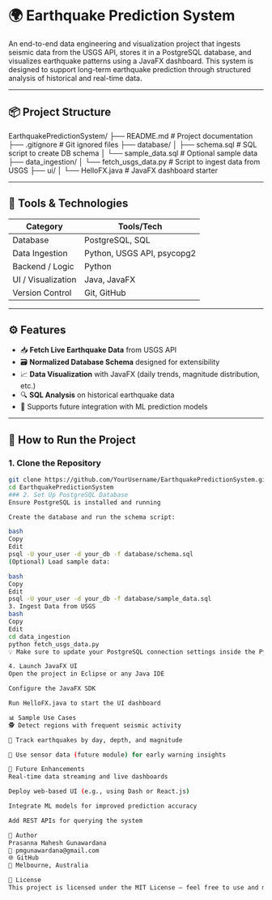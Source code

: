 # 🌍 Earthquake Prediction System

An end-to-end data engineering and visualization project that ingests seismic data from the USGS API, stores it in a PostgreSQL database, and visualizes earthquake patterns using a JavaFX dashboard. This system is designed to support long-term earthquake prediction through structured analysis of historical and real-time data.

---

## 📦 Project Structure

EarthquakePredictionSystem/ ├── README.md # Project documentation ├── .gitignore # Git ignored files ├── database/ │ ├── schema.sql # SQL script to create DB schema │ └── sample_data.sql # Optional sample data ├── data_ingestion/ │ └── fetch_usgs_data.py # Script to ingest data from USGS ├── ui/ │ └── HelloFX.java # JavaFX dashboard starter

---

## 🧰 Tools & Technologies

| Category             | Tools/Tech                                   |
|----------------------|----------------------------------------------|
| Database             | PostgreSQL, SQL                              |
| Data Ingestion       | Python, USGS API, psycopg2                   |
| Backend / Logic      | Python                                       |
| UI / Visualization   | Java, JavaFX                                 |
| Version Control      | Git, GitHub                                  |

---

## ⚙️ Features

- 📥 **Fetch Live Earthquake Data** from USGS API  
- 🗃️ **Normalized Database Schema** designed for extensibility  
- 📈 **Data Visualization** with JavaFX (daily trends, magnitude distribution, etc.)  
- 🔍 **SQL Analysis** on historical earthquake data  
- 🧪 Supports future integration with ML prediction models  

---

## 🚀 How to Run the Project

### 1. Clone the Repository

```bash
git clone https://github.com/YourUsername/EarthquakePredictionSystem.git
cd EarthquakePredictionSystem
### 2. Set Up PostgreSQL Database
Ensure PostgreSQL is installed and running

Create the database and run the schema script:

bash
Copy
Edit
psql -U your_user -d your_db -f database/schema.sql
(Optional) Load sample data:

bash
Copy
Edit
psql -U your_user -d your_db -f database/sample_data.sql
3. Ingest Data from USGS
bash
Copy
Edit
cd data_ingestion
python fetch_usgs_data.py
💡 Make sure to update your PostgreSQL connection settings inside the Python script.

4. Launch JavaFX UI
Open the project in Eclipse or any Java IDE

Configure the JavaFX SDK

Run HelloFX.java to start the UI dashboard

📊 Sample Use Cases
🕵️ Detect regions with frequent seismic activity

🔁 Track earthquakes by day, depth, and magnitude

🔔 Use sensor data (future module) for early warning insights

📌 Future Enhancements
Real-time data streaming and live dashboards

Deploy web-based UI (e.g., using Dash or React.js)

Integrate ML models for improved prediction accuracy

Add REST APIs for querying the system

👤 Author
Prasanna Mahesh Gunawardana
📧 pmgunawardana@gmail.com
🌐 GitHub
📍 Melbourne, Australia

📄 License
This project is licensed under the MIT License — feel free to use and modify with credit.
